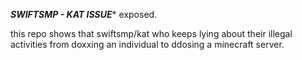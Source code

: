 ***SWIFTSMP - KAT ISSUE****
exposed.

this repo shows that swiftsmp/kat who keeps lying about their illegal activities from doxxing an individual to ddosing a minecraft server. 

